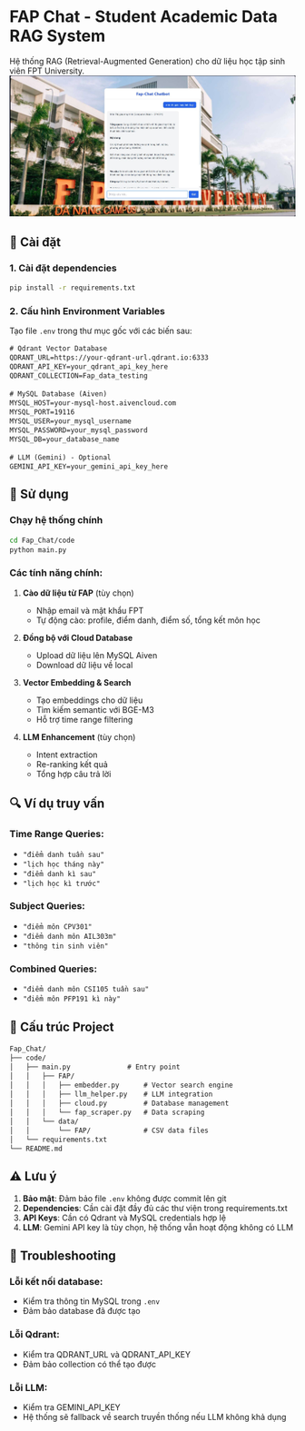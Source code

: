 ﻿# FAP Chat - Student Academic Data RAG System

Hệ thống RAG (Retrieval-Augmented Generation) cho dữ liệu học tập sinh viên FPT University.
![Demo](static/demo.JPG)

## 🚀 Cài đặt

### 1. Cài đặt dependencies
```bash
pip install -r requirements.txt
```

### 2. Cấu hình Environment Variables
Tạo file `.env` trong thư mục gốc với các biến sau:

```env
# Qdrant Vector Database
QDRANT_URL=https://your-qdrant-url.qdrant.io:6333
QDRANT_API_KEY=your_qdrant_api_key_here
QDRANT_COLLECTION=Fap_data_testing

# MySQL Database (Aiven)
MYSQL_HOST=your-mysql-host.aivencloud.com
MYSQL_PORT=19116
MYSQL_USER=your_mysql_username
MYSQL_PASSWORD=your_mysql_password
MYSQL_DB=your_database_name

# LLM (Gemini) - Optional
GEMINI_API_KEY=your_gemini_api_key_here
```

## 🎯 Sử dụng

### Chạy hệ thống chính
```bash
cd Fap_Chat/code
python main.py
```

### Các tính năng chính:

1. **Cào dữ liệu từ FAP** (tùy chọn)
   - Nhập email và mật khẩu FPT
   - Tự động cào: profile, điểm danh, điểm số, tổng kết môn học

2. **Đồng bộ với Cloud Database**
   - Upload dữ liệu lên MySQL Aiven
   - Download dữ liệu về local

3. **Vector Embedding & Search**
   - Tạo embeddings cho dữ liệu
   - Tìm kiếm semantic với BGE-M3
   - Hỗ trợ time range filtering

4. **LLM Enhancement** (tùy chọn)
   - Intent extraction
   - Re-ranking kết quả
   - Tổng hợp câu trả lời

## 🔍 Ví dụ truy vấn

### Time Range Queries:
- `"điểm danh tuần sau"`
- `"lịch học tháng này"`
- `"điểm danh kì sau"`
- `"lịch học kì trước"`

### Subject Queries:
- `"điểm môn CPV301"`
- `"điểm danh môn AIL303m"`
- `"thông tin sinh viên"`

### Combined Queries:
- `"điểm danh môn CSI105 tuần sau"`
- `"điểm môn PFP191 kì này"`

## 📁 Cấu trúc Project

```
Fap_Chat/
├── code/
│   ├── main.py              # Entry point
│   │   ├── FAP/
│   │   │   ├── embedder.py      # Vector search engine
│   │   │   ├── llm_helper.py    # LLM integration
│   │   │   ├── cloud.py         # Database management
│   │   │   └── fap_scraper.py   # Data scraping
│   │   └── data/
│   │       └── FAP/             # CSV data files
│   └── requirements.txt
└── README.md
```

## ⚠️ Lưu ý

1. **Bảo mật**: Đảm bảo file `.env` không được commit lên git
2. **Dependencies**: Cần cài đặt đầy đủ các thư viện trong requirements.txt
3. **API Keys**: Cần có Qdrant và MySQL credentials hợp lệ
4. **LLM**: Gemini API key là tùy chọn, hệ thống vẫn hoạt động không có LLM

## 🐛 Troubleshooting

### Lỗi kết nối database:
- Kiểm tra thông tin MySQL trong `.env`
- Đảm bảo database đã được tạo

### Lỗi Qdrant:
- Kiểm tra QDRANT_URL và QDRANT_API_KEY
- Đảm bảo collection có thể tạo được

### Lỗi LLM:
- Kiểm tra GEMINI_API_KEY
- Hệ thống sẽ fallback về search truyền thống nếu LLM không khả dụng
